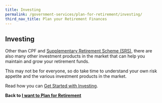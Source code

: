 ```yaml
---
title: Investing
permalink: /government-services/plan-for-retirement/investing/
third_nav_title: Plan your Retirement Finances
---
```


## Investing

Other than CPF and <a href="https://www.iras.gov.sg/irashome/Individuals/Locals/Working-Out-Your-Taxes/Special-tax-schemes/Supplementary-Retirement-Scheme--SRS-/SRS-contributions/" target="_blank">Supplementary Retirement Scheme (SRS)</a>, there are also many other investment products in the market that can help you maintain and grow your retirement funds.

This may not be for everyone, so do take time to understand your own risk appetite and the various investment products in the market.

Read how you can <a href="https://www.moneysense.gov.sg/starter-packs/get-started-with-investing" target="_blank">Get Started with Investing</a>.



**Back to [I want to Plan for Retirement](/government-services/plan-for-retirement/overview/)**

